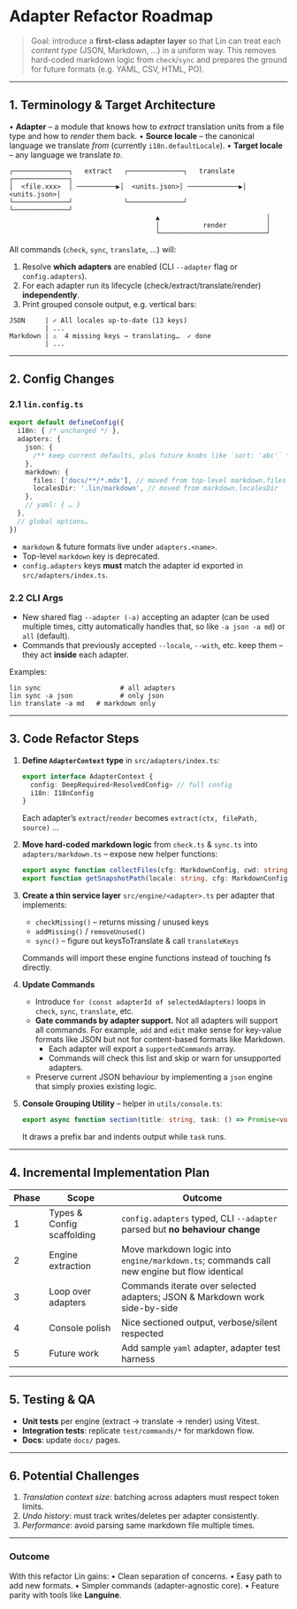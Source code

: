 # Adapter Refactor Roadmap

> Goal: introduce a **first-class adapter layer** so that Lin can treat each _content type_ (JSON, Markdown, …) in a uniform way.
> This removes hard-coded markdown logic from `check`/`sync` and prepares the ground for future formats (e.g. YAML, CSV, HTML, PO).

---

## 1. Terminology & Target Architecture

• **Adapter** – a module that knows how to _extract_ translation units from a file type and how to _render_ them back.
• **Source locale** – the canonical language we translate _from_ (currently `i18n.defaultLocale`).
• **Target locale** – any language we translate _to_.

```
┌──────────────┐   extract   ┌──────────────┐   translate   ┌──────────────┐
│  <file.xxx>  │ ──────────▶│  <units.json>│ ─────────────▶│  <units.json>│
└──────────────┘             └──────────────┘               └──────────────┘
                                     ▲                           │
                                     │           render          │
                                     └───────────────────────────┘
```

All commands (`check`, `sync`, `translate`, …) will:

1. Resolve **which adapters** are enabled (CLI `--adapter` flag or `config.adapters`).
2. For each adapter run its lifecycle (check/extract/translate/render) **independently**.
3. Print grouped console output, e.g. vertical bars:

```
JSON     | ✓ All locales up-to-date (13 keys)
         | ...
Markdown | ⚠  4 missing keys → translating…  ✓ done
         | ...
```

---

## 2. Config Changes

### 2.1 `lin.config.ts`

```ts
export default defineConfig({
  i18n: { /* unchanged */ },
  adapters: {
    json: {
      /** keep current defaults, plus future knobs like `sort: 'abc'` */
    },
    markdown: {
      files: ['docs/**/*.mdx'], // moved from top-level markdown.files
      localesDir: '.lin/markdown', // moved from markdown.localesDir
    },
    // yaml: { … }
  },
  // global options…
})
```

* `markdown` & future formats live under `adapters.<name>`.
* Top-level `markdown` key is deprecated.
* `config.adapters` keys **must** match the adapter id exported in `src/adapters/index.ts`.

### 2.2 CLI Args

* New shared flag `--adapter (-a)` accepting an adapter (can be used multiple times, citty automatically handles that, so like `-a json -a md`) or `all` (default).
* Commands that previously accepted `--locale`, `--with`, etc. keep them – they act **inside** each adapter.

Examples:

```
lin sync                    # all adapters
lin sync -a json            # only json
lin translate -a md   # markdown only
```

---

## 3. Code Refactor Steps

1. **Define `AdapterContext` type** in `src/adapters/index.ts`:

   ```ts
   export interface AdapterContext {
     config: DeepRequired<ResolvedConfig> // full config
     i18n: I18nConfig
   }
   ```

   Each adapter’s `extract`/`render` becomes `extract(ctx, filePath, source)` …

2. **Move hard-coded markdown logic** from `check.ts` & `sync.ts` into
   `adapters/markdown.ts` – expose new helper functions:

   ```ts
   export async function collectFiles(cfg: MarkdownConfig, cwd: string): Promise<string[]> { … }
   export function getSnapshotPath(locale: string, cfg: MarkdownConfig, cwd: string): string { … }
   ```

3. **Create a thin service layer** `src/engine/<adapter>.ts` per adapter that
   implements:
   * `checkMissing()` – returns missing / unused keys
   * `addMissing()` / `removeUnused()`
   * `sync()` – figure out keysToTranslate & call `translateKeys`

   Commands will import these engine functions instead of touching fs directly.

4. **Update Commands**
   * Introduce `for (const adapterId of selectedAdapters)` loops in `check`, `sync`, `translate`, etc.
   * **Gate commands by adapter support.** Not all adapters will support all commands. For example, `add` and `edit` make sense for key-value formats like JSON but not for content-based formats like Markdown.
       * Each adapter will export a `supportedCommands` array.
       * Commands will check this list and skip or warn for unsupported adapters.
   * Preserve current JSON behaviour by implementing a `json` engine that simply proxies existing logic.

5. **Console Grouping Utility** – helper in `utils/console.ts`:

   ```ts
   export async function section(title: string, task: () => Promise<void>) { … }
   ```

   It draws a prefix bar and indents output while `task` runs.

---

## 4. Incremental Implementation Plan

| Phase | Scope | Outcome |
|-------|-------|---------|
| 1 | Types & Config scaffolding | `config.adapters` typed, CLI `--adapter` parsed but **no behaviour change** |
| 2 | Engine extraction | Move markdown logic into `engine/markdown.ts`; commands call new engine but flow identical |
| 3 | Loop over adapters | Commands iterate over selected adapters; JSON & Markdown work side-by-side |
| 4 | Console polish | Nice sectioned output, verbose/silent respected |
| 5 | Future work | Add sample `yaml` adapter, adapter test harness |

---

## 5. Testing & QA

* **Unit tests** per engine (extract → translate → render) using Vitest.
* **Integration tests**: replicate `test/commands/*` for markdown flow.
* **Docs**: update `docs/` pages.

---

## 6. Potential Challenges

1. _Translation context size_: batching across adapters must respect token limits.
2. _Undo history_: must track writes/deletes per adapter consistently.
3. _Performance_: avoid parsing same markdown file multiple times.

---

### Outcome

With this refactor Lin gains:
• Clean separation of concerns.
• Easy path to add new formats.
• Simpler commands (adapter-agnostic core).
• Feature parity with tools like **Languine**.
